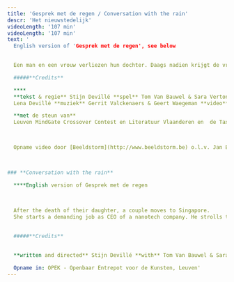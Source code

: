 ```yaml
---
title: 'Gesprek met de regen / Conversation with the rain'
descr: 'Het nieuwstedelijk'
videoLength: '107 min'
videoLength: '107 min'
text: '
  English version of 'Gesprek met de regen', see below
  

  Een man en een vrouw verliezen hun dochter. Daags nadien krijgt de vrouw een aanbieding om in Singapore aan de slag te gaan als onderzoekster in de nanotechnologie. Ze besluiten voor het leven te kiezen. Ze laten alles achter en verhuizen naar Azië. Tijdens wandelingen door de moessonregens meent de man zijn dochter op te merken. Met haar te kunnen spreken. Hij ziet haar woorden in de regendruppels. Het geeft hem kracht. Hij neemt zijn vrouw mee uit het labo de moesson in.Na bejubelde politieke stukken zoals _Hitler is Dood_, de trilogie _Hebzucht_, _Angst_, _Hoop_ en recent _Groupe Diane_ gaat Stijn Devillé voor de eerste keer een erg persoonlijk verhaal te lijf. Gebaseerd op de emoties en gedachten na een bijna-dood ervaring met zijn kind.**‍**

  #####**Credits**

  **‍**
  **tekst & regie** Stijn Devillé **spel** Tom Van Bauwel & Sara Vertongen **stem**
  Lena Devillé **muziek** Gerrit Valckenaers & Geert Waegeman **video** Walter Verdin **lichtontwerp** Mark Van Denesse **dramaturgie** Els Theunis **technische coördinatie** Kishan Singh **ontwikkeling regenprinter** Arne Broeders, Wouter Driessens &prof. Luc Geurts **techniek** Viktor Thys, Thomas Verachtert, Peter Lauwers, Tom Buys,  Bregt Janssen **productie** Ellen Haesevoets, Thomas verachtert **geluid** Stefan De Reese & Tom Buys **kostuum** Veerle Hasselman **decorbouw** Benoit Aigret, Andreas Ketels – kunstenvliegmerk **productie** Het nieuwstedelijk **coproductieC-mine in samenwerking mete-Media Research Lab KU Leuven**

  **met de steun van**
  Leuven MindGate Crossover Contest en Literatuur Vlaanderen en  de Tax Shelter maatregel van de Belgische federale overheid en Gallop Tax Shelter

  ‍

  Opname video door [Beeldstorm](http://www.beeldstorm.be) o.l.v. Jan Bosteels 

  ‍

### **Conversation with the rain**

  **‍**English version of Gesprek met de regen

  ‍
  
  After the death of their daughter, a couple moves to Singapore.
  She starts a demanding job as CEO of a nanotech company. He strolls through the monsoons and seems to see his daughter’s words in the rain.A conversation ensues. A purifying story about love and loss. A story based on the personal experience of our award-winning playwright Stijn Devillé, told by two musicians, two actors and a rain printing device.
  ‍

  #####**Credits**

  
  **written and directed** Stijn Devillé **with** Tom Van Bauwel & Sara Vertongen **child’s voice** Marion De Schepper **music** Gerrit Valckenaers & Geert Waegeman **video** Walter Verdin **light design** Mark Van Denesse light design **dramaturgy** Els Theunis **technical coordination** Kishan Singh **development rain printer** Arne Broeders & Wouter Driessens, prof. Luc Geurts  **technicians** Viktor Thys, Thomas Verachtert, Peter Lauwers, Tom Buys, Bregt Janssen **production** Ellen Haesevoets, Greet Van Poeck, Thomas Verachtert  **sound design** Stefan De Reese & Tom Buys **costume design** Veerle Hasselman **stage design** Benoit Aigret, Andreas Ketels **a production of**Het nieuwstedelijk **coproduction** C-mine cultuurcentrum **in collaboration with** e-Media Research Lab KU Leuven **with the support of** Leuven MindGate Crossover Contest and the Flemish Government and the support of Flanders Literature **with the support of** the Tax Shelter incentive of the Belgian Government and Gallop Tax Shelter
  
  Opname in: OPEK - Openbaar Entrepot voor de Kunsten, Leuven'
---
```

